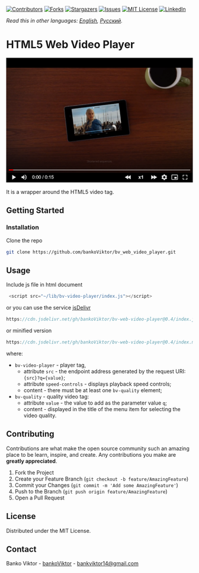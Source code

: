 <!-- PROJECT SHIELDS -->
<!--
*** I'm using markdown "reference style" links for readability.
*** Reference links are enclosed in brackets [ ] instead of parentheses ( ).
*** See the bottom of this document for the declaration of the reference variables
*** for contributors-url, forks-url, etc. This is an optional, concise syntax you may use.
*** https://www.markdownguide.org/basic-syntax/#reference-style-links
-->
[![Contributors][contributors-shield]][contributors-url]
[![Forks][forks-shield]][forks-url]
[![Stargazers][stars-shield]][stars-url]
[![Issues][issues-shield]][issues-url]
[![MIT License][license-shield]][license-url]
[![LinkedIn][linkedin-shield]][linkedin-url]

*Read this in other languages: [English](README.md), [Русский](README.ru.md).*

<!-- ABOUT THE PROJECT -->
# HTML5 Web Video Player

![Product Name Screen Shot][product-screenshot]

It is a wrapper around the HTML5 video tag.



<!-- GETTING STARTED -->
## Getting Started


### Installation

Clone the repo
```sh
git clone https://github.com/bankoViktor/bv_web_video_player.git
```

<!-- USAGE EXAMPLES -->
## Usage

Include js file in html document
```js
 <script src="~/lib/bv-video-player/index.js"></script>
```
or you can use the service [jsDelivr][jsdelivr]
```js
https://cdn.jsdelivr.net/gh/bankoViktor/bv-web-video-player@0.4/index.js
```
or minified version
```js
https://cdn.jsdelivr.net/gh/bankoViktor/bv-web-video-player@0.4/index.min.js
```

where:
- `bv-video-player` - player tag,
    - attribute `src` - the endpoint address generated by the request URI: `{src}?q={value}`;
    - attribute `speed-controls` - displays playback speed controls;
    - content - there must be at least one `bv-quality` element;
- `bv-quality` - quality video tag:
    - attribute `value` - the value to add as the parameter value `q`;
    - content - displayed in the title of the menu item for selecting the video quality.


<!-- CONTRIBUTING -->
## Contributing

Contributions are what make the open source community such an amazing place to be learn, inspire, and create. Any contributions you make are **greatly appreciated**.

1. Fork the Project
2. Create your Feature Branch (`git checkout -b feature/AmazingFeature`)
3. Commit your Changes (`git commit -m 'Add some AmazingFeature'`)
4. Push to the Branch (`git push origin feature/AmazingFeature`)
5. Open a Pull Request



<!-- LICENSE -->
## License

Distributed under the MIT License.



<!-- CONTACT -->
## Contact

Banko Viktor - [bankoViktor](https://github.com/bankoViktor) - bankviktor14@gmail.com



<!-- MARKDOWN LINKS & IMAGES -->
<!-- https://www.markdownguide.org/basic-syntax/#reference-style-links -->
[contributors-shield]: https://img.shields.io/github/contributors/bankoViktor/bv_web_video_player.svg?style=for-the-badge
[contributors-url]: https://github.com/bankoViktor/bv_web_video_player/graphs/contributors
[forks-shield]: https://img.shields.io/github/forks/bankoViktor/bv_web_video_player.svg?style=for-the-badge
[forks-url]: https://github.com/bankoViktor/bv_web_video_player/network/members
[stars-shield]: https://img.shields.io/github/stars/bankoViktor/bv_web_video_player.svg?style=for-the-badge
[stars-url]: https://github.com/bankoViktor/bv_web_video_player/stargazers
[issues-shield]: https://img.shields.io/github/issues/bankoViktor/bv_web_video_player.svg?style=for-the-badge
[issues-url]: https://github.com/bankoViktor/bv_web_video_player/issues
[license-shield]: https://img.shields.io/github/license/bankoViktor/bv_web_video_player.svg?style=for-the-badge
[license-url]: https://github.com/bankoViktor/bv_web_video_player/blob/master/LICENSE.txt
[linkedin-shield]: https://img.shields.io/badge/-LinkedIn-black.svg?style=for-the-badge&logo=linkedin&colorB=555
[linkedin-url]: https://linkedin.com/in/bankoViktor
[product-screenshot]: screenshot.png
[jsdelivr]: https://www.jsdelivr.com/
